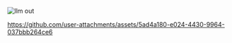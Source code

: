 ![llm out](https://github.com/user-attachments/assets/a129d51f-94e2-41c7-a353-25966d577eba)


https://github.com/user-attachments/assets/5ad4a180-e024-4430-9964-037bbb264ce6


